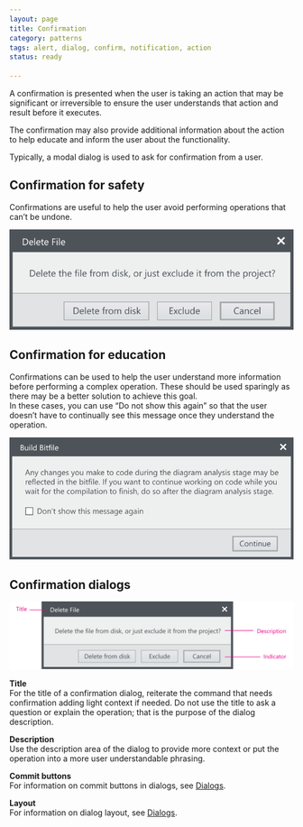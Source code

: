 ```yaml
---
layout: page
title: Confirmation
category: patterns
tags: alert, dialog, confirm, notification, action
status: ready

---
```


A confirmation is presented when the user is taking an action that may be significant or irreversible to ensure the user understands that action and result before it executes.

The confirmation may also provide additional information about the action to help educate and inform the user about the functionality.

Typically, a modal dialog is used to ask for confirmation from a user.

## Confirmation for safety  
Confirmations are useful to help the user avoid performing operations that can’t be undone.    

![Alt text](images/patterns/confirmations/confirmations-delete-file.svg)

## Confirmation for education
Confirmations can be used to help the user understand more information before performing a complex operation. These should be used sparingly as there may be a better solution to achieve this goal.  
In these cases, you can use “Do not show this again” so that the user doesn’t have to continually see this message once they understand the operation.  

![Alt text](images/patterns/confirmations/confirmations-build-bitfile.svg)

## Confirmation dialogs

![Alt text](images/patterns/confirmations/confirmations-layout.svg)

**Title**  
For the title of a confirmation dialog, reiterate the command that needs confirmation adding light context if needed. Do not use the title to ask a question or explain the operation; that is the purpose of the dialog description.

**Description**  
Use the description area of the dialog to provide more context or put the operation into a more user understandable phrasing.

**Commit buttons**  
For information on commit buttons in dialogs, see [Dialogs](elements/dialogs/).

**Layout**  
For information on dialog layout, see [Dialogs](elements/dialogs).